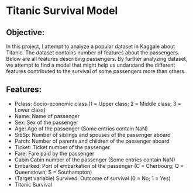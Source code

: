 # Titanic Survival Model

## Objective:
In this project, I attempt to analyze a popular dataset in Kaggale about Titanic. The dataset contains number of features about the passengers. 
Below are all features describing passengers. By further analyzing dataset, we attempt to find a model that might help us 
undarstand the different features contributed to the survival of some passengers more than others.

## Features:
- Pclass: Socio-economic class (1 = Upper class; 2 = Middle class; 3 = Lower class)
- Name: Name of passenger
- Sex: Sex of the passenger
- Age: Age of the passenger (Some entries contain NaN)
- SibSp: Number of siblings and spouses of the passenger aboard
- Parch: Number of parents and children of the passenger aboard
- Ticket: Ticket number of the passenger
- Fare: Fare paid by the passenger
- Cabin Cabin number of the passenger (Some entries contain NaN)
- Embarked: Port of embarkation of the passenger (C = Cherbourg; Q = Queenstown; S = Southampton)
- (Target variable) Survived: Outcome of survival (0 = No; 1 = Yes)
- Titanic Survival
